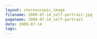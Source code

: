 ```yaml
---
layout: stereoscopic_image
filename: 2009-07-14_self-portrait.jpg
pagename: 2009-07-14_self-portrait
date: 2009-07-14
tags:
---
```

